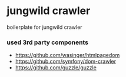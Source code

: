 # jungwild crawler
boilerplate for jungwild crawler

### used 3rd party components
- https://github.com/wasinger/htmlpagedom
- https://github.com/symfony/dom-crawler
- https://github.com/guzzle/guzzle
